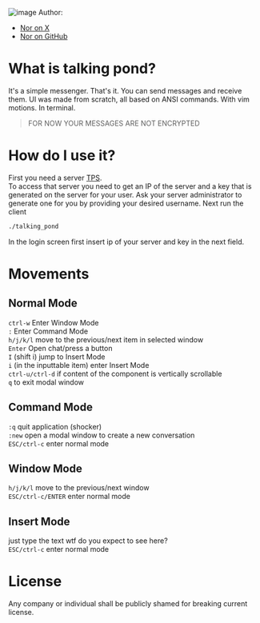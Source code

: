 ![image](https://github.com/user-attachments/assets/544672e0-aac7-468c-b490-679a3d0d46ff)
Author:
- [Nor on X](https://x.com/NorDotShell)
- [Nor on GitHub](https://github.com/NorShell)

# What is talking pond?
It's a simple messenger. That's it. You can send messages and receive them. 
UI was made from scratch, all based on ANSI commands.
With vim motions. In terminal.

> FOR NOW YOUR MESSAGES ARE NOT ENCRYPTED

# How do I use it?
First you need a server [TPS](https://github.com/Robert-Duck-by-BB-SR/tps).  
To access that server you need to get an IP of the server and a key that is generated on the server for your user.
Ask your server administrator to generate one for you by providing your desired username.
Next run the client
```bash
./talking_pond
```
In the login screen first insert ip of your server and key in the next field.

# Movements

## Normal Mode
`ctrl-w` Enter Window Mode  
`:` Enter Command Mode  
`h/j/k/l` move to the previous/next item in selected window  
`Enter` Open chat/press a button  
`I` (shift i) jump to Insert Mode  
`i` (in the inputtable item) enter Insert Mode  
`ctrl-u/ctrl-d` if content of the component is vertically scrollable  
`q` to exit modal window  
## Command Mode  
`:q` quit application (shocker)  
`:new` open a modal window to create a new conversation  
`ESC/ctrl-c` enter normal mode  
## Window Mode  
`h/j/k/l` move to the previous/next window  
`ESC/ctrl-c/ENTER` enter normal mode  
## Insert Mode  
just type the text wtf do you expect to see here?  
`ESC/ctrl-c` enter normal mode  


# License
Any company or individual shall be publicly shamed for breaking current license.
